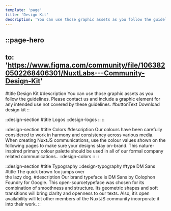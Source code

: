 ```yaml
---
template: 'page'
title: 'Design Kit'
description: 'You can use those graphic assets as you follow the guidelines. Please contact us and include a graphic element for any intended use not covered by these guidelines.'
---
```


::page-hero
---
to: 'https://www.figma.com/community/file/1063820502268406301/NuxtLabs---Community-Design-Kit'
---
#title
Design Kit
#description
You can use those graphic assets as you follow the guidelines. Please contact us and include a graphic element for any intended use not covered by these guidelines.
#buttonText
Download design kit
::

::design-section
#title
Logos
::design-logos
::
::

::design-section
#title
Colors
#description
Our colours have been carefully considered to work in harmony and consistency across various media. When creating NuxtJS communications, use the colour values shown on the following pages to make sure your designs stay on-brand. This nature-inspired primary colour palette should be used in all of our formal company related communications..
::design-colors
::
::

::design-section
#title
Typography
::design-typography
#type
DM Sans
#title
The quick brown fox jumps over<br />
the lazy dog.
#description
Our brand typeface is DM Sans by Colophon Foundry for Google. This
open-sourcetypeface was chosen for its combination of smoothness and
structure. Its geometric shapes and soft transitions will bring clarity
and openness to our texts. Also, it’s open availability will let other
members of the NuxtJS community incorporate it into their work.
::
